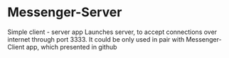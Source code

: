 # Messenger-Server
Simple client - server app
Launches server, to accept connections over internet through port 3333.
It could be only used in pair with Messenger-Client app, which presented in github
